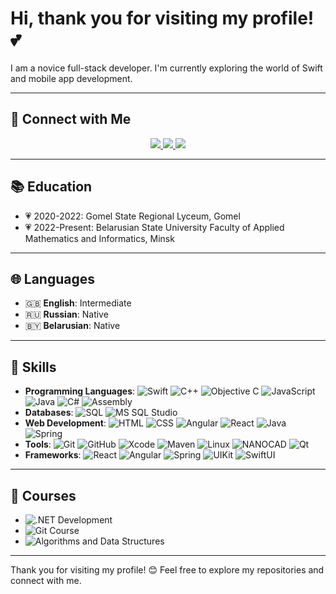 # Hi, thank you for visiting my profile! 💕

I am a novice full-stack developer. I'm currently exploring the world of Swift and mobile app development. 

---
## 💌 Connect with Me
<div align="center"> 
  <a href="mailto:alinayashenok@yandex.ru">
    <img src="https://img.shields.io/badge/Gmail-333333?style=for-the-badge&logo=gmail&logoColor=red" />
  </a>
  <a href="https://www.linkedin.com/in/alina-yashenok-710873313/" target="_blank">
    <img src="https://img.shields.io/badge/LinkedIn-0077B5?style=for-the-badge&logo=linkedin&logoColor=white" />
  </a>
  <a href="https://t.me/alinaYashenok" target="_blank">
    <img src="https://img.shields.io/badge/Telegram-0088cc?style=for-the-badge&logo=telegram&logoColor=white" />
  </a>
</div>

---

## 📚 Education
- 💗 2020-2022: Gomel State Regional Lyceum, Gomel
- 💗 2022-Present: Belarusian State University
Faculty of Applied Mathematics and Informatics, Minsk

---
## 🌐 Languages
- 🇬🇧 **English**: Intermediate
- 🇷🇺 **Russian**: Native
- 🇧🇾 **Belarusian**: Native
---

## 💪 Skills
- **Programming Languages**: 
![Swift](https://img.shields.io/badge/-Swift-F05138?logo=swift&logoColor=white) 
![C++](https://img.shields.io/badge/-C%2B%2B-00599C?logo=cplusplus&logoColor=white) 
![Objective C](https://img.shields.io/badge/-Objective%20C-438EFF?logo=objectivec&logoColor=white) 
![JavaScript](https://img.shields.io/badge/-JavaScript-F7DF1E?logo=javascript&logoColor=black) 
![Java](https://img.shields.io/badge/-Java-E34F26?logo=java&logoColor=white)
![C#](https://img.shields.io/badge/-C%23-239120?logo=c-sharp&logoColor=white)
![Assembly](https://img.shields.io/badge/-Assembly-6E4C7E?logo=assembly&logoColor=white)
- **Databases**: ![SQL](https://img.shields.io/badge/-SQL-4479A1?logo=postgresql&logoColor=white) ![MS SQL Studio](https://img.shields.io/badge/-MS%20SQL%20Studio-CC2927?logo=microsoftsqlserver&logoColor=white)
- **Web Development**: 
![HTML](https://img.shields.io/badge/-HTML-E34F26?logo=html5&logoColor=white) 
![CSS](https://img.shields.io/badge/-CSS-1572B6?logo=css3&logoColor=white) 
![Angular](https://img.shields.io/badge/-Angular-DD0031?logo=angular&logoColor=white) 
![React](https://img.shields.io/badge/-React-61DAFB?logo=react&logoColor=white) 
![Java](https://img.shields.io/badge/-Java-007396?logo=java&logoColor=white) 
![Spring](https://img.shields.io/badge/-Spring-6DB33F?logo=spring&logoColor=white)
- **Tools**: 
![Git](https://img.shields.io/badge/-Git-F05032?logo=git&logoColor=white) 
![GitHub](https://img.shields.io/badge/-GitHub-181717?logo=github&logoColor=white) 
![Xcode](https://img.shields.io/badge/-Xcode-1575F9?logo=xcode&logoColor=white) 
![Maven](https://img.shields.io/badge/-Maven-C71A36?logo=apachemaven&logoColor=white) 
![Linux](https://img.shields.io/badge/-Linux-FCC624?logo=linux&logoColor=black)
![NANOCAD](https://img.shields.io/badge/-NANOCAD-FFFFFF?logo=autodesk&logoColor=black) 
![Qt](https://img.shields.io/badge/-Qt-4E9A2A?logo=qt&logoColor=white) 
- **Frameworks**: 
![React](https://img.shields.io/badge/-React-61DAFB?logo=react&logoColor=black) 
![Angular](https://img.shields.io/badge/-Angular-E23237?logo=angular&logoColor=white) 
![Spring](https://img.shields.io/badge/-Spring-6DB33F?logo=spring&logoColor=white) 
![UIKit](https://img.shields.io/badge/-UIKit-007AFF?logo=apple&logoColor=white) 
![SwiftUI](https://img.shields.io/badge/-SwiftUI-F05138?logo=apple&logoColor=white)

---

## 📖 Courses
- ![.NET Development](https://img.shields.io/badge/.NET%20Development-EPAM-512BD4?style=for-the-badge&logo=.net&logoColor=white)
- ![Git Course](https://img.shields.io/badge/Git%20Course-EPAM-512BD4?style=for-the-badge&logo=git&logoColor=white)
- ![Algorithms and Data Structures](https://img.shields.io/badge/Algorithms%20and%20Data%20Structures-TBank-512BD4?style=for-the-badge&logo=python&logoColor=white)

---

Thank you for visiting my profile! 😊 Feel free to explore my repositories and connect with me.

